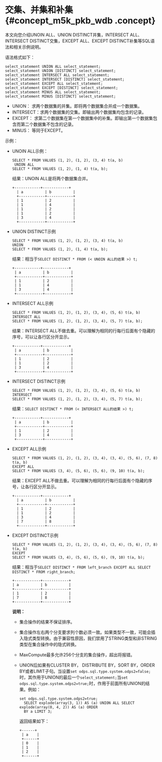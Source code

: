 # 交集、并集和补集 {#concept_m5k_pkb_wdb .concept}

本文向您介绍UNOIN ALL、UNION DISTINCT并集，INTERSECT ALL、INTERSECT DISTINCT交集，EXCEPT ALL、EXCEPT DISTINCT补集等SQL语法和相关示例说明。

语法格式如下：

```
select_statement UNION ALL select_statement;
select_statement UNION [DISTINCT] select_statement;
select_statement INTERSECT ALL select_statement;
select_statement INTERSECT [DISTINCT] select_statement;
select_statement EXCEPT ALL select_statement;
select_statement EXCEPT [DISTINCT] select_statement;
select_statement MINUS ALL select_statement;
select_statement MINUS [DISTINCT] select_statement;
```

-   UNION： 求两个数据集的并集。即将两个数据集合并成一个数据集。
-   INTERSECT：求两个数据集的交集。即输出两个数据集均包含的记录。
-   EXCEPT： 求第二个数据集在第一个数据集中的补集。即输出第一个数据集包含而第二个数据集不包含的记录。
-   MINUS： 等同于EXCEPT。

示例：

-   UNOIN ALL示例：

    ```
    SELECT * FROM VALUES (1, 2), (1, 2), (3, 4) t(a, b) 
     UNION ALL 
    SELECT * FROM VALUES (1, 2), (1, 4) t(a, b);
    ```

    结果：UNOIN ALL是将两个数据集合并。

    ```
    +------------+------------+
      | a          | b          |
      +------------+------------+
      | 1          | 2          |
      | 1          | 4          |
      | 1          | 2          |
      | 1          | 2          |
      | 3          | 4          |
      +------------+------------+
    ```

-   UNION DISTINCT示例

    ```
    SELECT * FROM VALUES (1, 2), (1, 2), (3, 4) t(a, b) 
    UNION 
    SELECT * FROM VALUES (1, 2), (1, 4) t(a, b);
    ```

    结果：相当于`SELECT DISTINCT * FROM (< UNOIN ALL的结果 >) t;`

    ```
    +------------+------------+
     | a          | b          |
     +------------+------------+
     | 1          | 2          |
     | 1          | 4          |
     | 3          | 4          |
     +------------+------------+
    ```

-   INTERSECT ALL示例

    ```
    SELECT * FROM VALUES (1, 2), (1, 2), (3, 4), (5, 6) t(a, b) 
    INTERSECT ALL 
    SELECT * FROM VALUES (1, 2), (1, 2), (3, 4), (5, 7) t(a, b);
    ```

    结果：INTERSECT ALL不做去重。可以理解为相同的行每行后面有个隐藏的序号，可以让各行区分开显示。

    ```
    +------------+------------+
     | a          | b          |
     +------------+------------+
     | 1          | 2          |
     | 1          | 2          |
     | 3          | 4          |
     +------------+------------+
    ```

-   INTERSECT DISTINCT示例

    ```
    SELECT * FROM VALUES (1, 2), (1, 2), (3, 4), (5, 6) t(a, b) 
    INTERSECT 
    SELECT * FROM VALUES (1, 2), (1, 2), (3, 4), (5, 7) t(a, b);
    ```

    结果：`SELECT DISTINCT * FROM (< INTERSECT ALL的结果 >) t;`

    ```
    +------------+------------+
     | a          | b          |
     +------------+------------+
     | 1          | 2          |
     | 3          | 4          |
     +------------+------------+
    ```

-   EXCEPT ALL示例

    ```
    SELECT * FROM VALUES (1, 2), (1, 2), (3, 4), (3, 4), (5, 6), (7, 8) t(a, b) 
    EXCEPT ALL 
    SELECT * FROM VALUES (3, 4), (5, 6), (5, 6), (9, 10) t(a, b);
    ```

    结果：EXCEPT ALL不做去重。可以理解为相同的行每行后面有个隐藏的序号，让各行区分开显示。

    ```
    +------------+------------+
      | a          | b          |
      +------------+------------+
      | 1          | 2          |
      | 1          | 2          |
      | 3          | 4          |
      | 7          | 8          |
      +------------+------------+
    ```

-   EXCEPT DISTINCT示例

    ```
    SELECT * FROM VALUES (1, 2), (1, 2), (3, 4), (3, 4), (5, 6), (7, 8) t(a, b) 
    EXCEPT
    SELECT * FROM VALUES (3, 4), (5, 6), (5, 6), (9, 10) t(a, b);
    ```

    结果：相当于`SELECT DISTINCT * FROM left_branch EXCEPT ALL SELECT DISTINCT * FROM right_branch;`

    ```
    +------------+------------+
    | a          | b          |
    +------------+------------+
    | 1          | 2          |
    | 7          | 8          |
    +------------+------------+
    ```

    **说明：** 

    -   集合操作的结果不保证排序。
    -   集合操作左右两个分支要求列个数必须一致。如果类型不一致，可能会插入隐式类型转换。由于兼容性原因，我们禁用了STRING类型和非STRING类型在集合操作中的隐式转换。
    -   MaxCompute最多允许256个分支的集合操作，超出将报错。
    -   UNION后如果有CLUSTER BY， DISTRIBUTE BY，SORT BY，ORDER BY或者LIMIT子句。当设置`set odps.sql.type.system.odps2=false;`时，其作用于UNION的最后一个`select_statement;`当`set odps.sql.type.system.odps2=true;`时，作用于前面所有UNION的结果。例如：

        ```
        set odps.sql.type.system.odps2=true;
          SELECT explode(array(3, 1)) AS (a) UNION ALL SELECT explode(array(0, 4, 2)) AS (a) ORDER 
          BY a LIMIT 3;
        ```

        返回结果如下：

        ```
        +------+
         | a    |
         +------+
         | 0    |
         | 1    |
         | 2    |
         +------+
        ```


